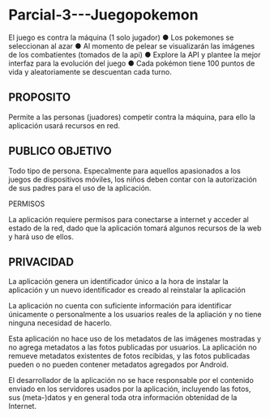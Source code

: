 # Parcial-3---Juegopokemon
El juego es contra la máquina (1 solo jugador)
● Los pokemones se seleccionan al azar 
● Al momento de pelear se visualizarán las imágenes de los combatientes (tomados de la api) 
● Explore la API y plantee la mejor interfaz para la evolución del juego 
● Cada pokémon tiene 100 puntos de vida y aleatoriamente se descuentan cada turno.

PROPOSITO
---------

Permite a las personas (juadores) competir contra la máquina, para ello la aplicación usará recursos en red.

PUBLICO OBJETIVO
----------------

Todo tipo de persona. Especalmente para aquellos apasionados a los juegos de dispositivos móviles, los niños deben contar con la autorización de sus padres para el uso de la aplicación.

PERMISOS

La aplicación requiere permisos para conectarse a internet y acceder al estado de la red, dado que la aplicación tomará 
algunos recursos de la web y hará uso de ellos.

PRIVACIDAD
----------

La aplicación genera un identificador único a la hora de instalar la aplicación y un nuevo identificador es creado al reinstalar la aplicación

La aplicación no cuenta con suficiente información para identificar únicamente o personalmente a los usuarios reales de la apliación y no tiene ninguna necesidad de hacerlo.

Esta aplicación no hace uso de los metadatos de las imágenes mostradas y no agrega metadatos a las fotos publicadas por usuarios. La aplicación no remueve metadatos existentes de fotos recibidas, y las fotos publicadas pueden o no pueden contener metadatos agregados por Android.

El desarrollador de la aplicación no se hace responsable por el contenido enviado en los servidores usados por la aplicación, incluyendo las fotos, sus (meta-)datos y en general toda otra información obtenidad de la Internet.
